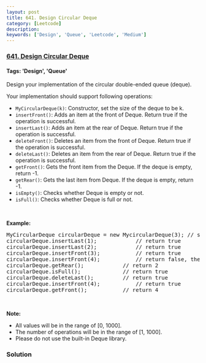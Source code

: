 ```yaml
---
layout: post
title: 641. Design Circular Deque
category: [Leetcode]
description: 
keywords: ['Design', 'Queue', 'Leetcode', 'Medium']
---
```

### [641. Design Circular Deque](https://leetcode.com/problems/design-circular-deque)

#### Tags: 'Design', 'Queue'

<div class="content__u3I1 question-content__JfgR"><div><p>Design your implementation of the circular double-ended queue (deque).</p>
<p>Your implementation should support following operations:</p>
<ul>
<li><code>MyCircularDeque(k)</code>: Constructor, set the size of the deque to be k.</li>
<li><code>insertFront()</code>: Adds an item at the front of Deque. Return true if the operation is successful.</li>
<li><code>insertLast()</code>: Adds an item at the rear of Deque. Return true if the operation is successful.</li>
<li><code>deleteFront()</code>: Deletes an item from the front of Deque. Return true if the operation is successful.</li>
<li><code>deleteLast()</code>: Deletes an item from the rear of Deque. Return true if the operation is successful.</li>
<li><code>getFront()</code>: Gets the front item from the Deque. If the deque is empty, return -1.</li>
<li><code>getRear()</code>: Gets the last item from Deque. If the deque is empty, return -1.</li>
<li><code>isEmpty()</code>: Checks whether Deque is empty or not. </li>
<li><code>isFull()</code>: Checks whether Deque is full or not.</li>
</ul>
<p> </p>
<p><strong>Example:</strong></p>
<pre>MyCircularDeque circularDeque = new MycircularDeque(3); // set the size to be 3
circularDeque.insertLast(1);			// return true
circularDeque.insertLast(2);			// return true
circularDeque.insertFront(3);			// return true
circularDeque.insertFront(4);			// return false, the queue is full
circularDeque.getRear();  			// return 2
circularDeque.isFull();				// return true
circularDeque.deleteLast();			// return true
circularDeque.insertFront(4);			// return true
circularDeque.getFront();			// return 4
</pre>
<p> </p>
<p><strong>Note:</strong></p>
<ul>
<li>All values will be in the range of [0, 1000].</li>
<li>The number of operations will be in the range of [1, 1000].</li>
<li>Please do not use the built-in Deque library.</li>
</ul>
</div></div>

### Solution
